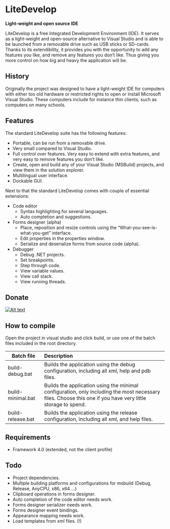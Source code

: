 ﻿LiteDevelop
===
**Light-weight and open source IDE**

LiteDevelop is a free Integrated Development Environment (IDE). It serves as a light-weight and open-source alternative to Visual Studio and is able to be launched from a removable drive such as USB sticks or SD-cards. Thanks to its extendibility, it provides you with the opportunity to add any features you like, and remove any features you don’t like. Thus giving you more control on how big and heavy the application will be. 

History
---
Originally the project was designed to have a light-weight IDE for computers with either too old hardware or restricted rights to open or install Microsoft Visual Studio. These computers include for instance thin clients, such as computers on many schools.

Features
---
The standard LiteDevelop suite has the following features:
-   Portable, can be run from a removable drive.
-    Very small compared to Visual Studio.
-	Full control over features. Very easy to extend with extra features, and very easy to remove features you don’t like. 
-	Create, open and build any of your Visual Studio (MSBuild) projects, and view them in the solution explorer.
-	Multilingual user interface.
-	Dockable GUI. 

Next to that the standard LiteDevelop comes with couple of essential extensions:
-	Code editor
    -	Syntax highlighting for several languages.
    -	Auto completion and suggestions.
-	Forms designer (alpha)
    -	Place, reposition and resize controls using the “What-you-see-is-what-you-get” interface.
    -	Edit properties in the properties window.
    -	Serialize and deserialize forms from source code (alpha). 
-   Debugger
    -   Debug .NET projects.
    -   Set breakpoints.
    -   Step through code.
    -   View variable values.
    -   View call stack.
    -   View running threads.

Donate
---

[![Alt text](http://puu.sh/7I7aC.gif "Please donate! :D")](https://www.paypal.com/cgi-bin/webscr?cmd=_s-xclick&hosted_button_id=HAEW49Q5VY2YC)


How to compile
---
Open the project in visual studio and click build, or use one of the batch files included in the root directory.

| Batch file        | Description
| ----------------- |:-------------
| build-debug.bat   | Builds the application using the debug configuration, including all xml, help and pdb files.
| build-minimal.bat | Builds the application using the minimal configuration, only including the most necessary files. Choose this one if you have very little storage to spend.
| build-release.bat | Builds the application using the release configuration, including all xml, and help files.    


Requirements
---
-    Framework 4.0 (extended, not the client profile)

Todo
---
-	Project dependencies.
-   Multiple building platforms and configurations for msbuild (Debug, Release, AnyCPU, x86, x64 ...)
-	Clipboard operations in forms designer.
-	Auto completion of the code editor needs work.
-   Forms designer serializer needs work.
-	Forms designer event bindings.
-   Appearance mapping needs work.
-	Load templates from xml files. (!)
